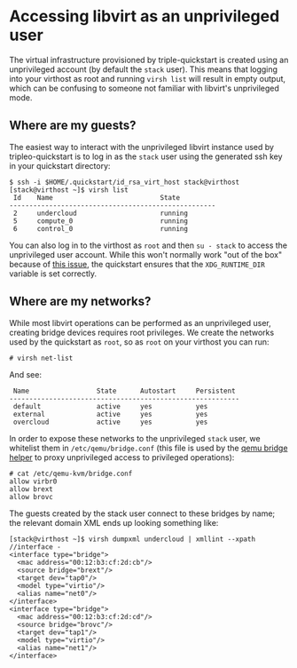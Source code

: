 # Accessing libvirt as an unprivileged user

The virtual infrastructure provisioned by triple-quickstart is created
using an unprivileged account (by default the `stack` user).  This
means that logging into your virthost as root and running `virsh list`
will result in empty output, which can be confusing to someone not
familiar with libvirt's unprivileged mode.

## Where are my guests?

The easiest way to interact with the unprivileged libvirt instance
used by tripleo-quickstart is to log in as the `stack` user using the
generated ssh key in your quickstart directory:

    $ ssh -i $HOME/.quickstart/id_rsa_virt_host stack@virthost
    [stack@virthost ~]$ virsh list
     Id    Name                           State
    ----------------------------------------------------
     2     undercloud                     running
     5     compute_0                      running
     6     control_0                      running

You can also log in to the virthost as `root` and then `su - stack` to
access the unprivileged user account.  While this won't normally work
"out of the box" because of [this issue][xdg], the quickstart ensures
that the `XDG_RUNTIME_DIR` variable is set correctly.

[xdg]: https://www.redhat.com/archives/libvirt-users/2016-March/msg00056.html

## Where are my networks?

While most libvirt operations can be performed as an unprivileged
user, creating bridge devices requires root privileges.  We create the
networks used by the quickstart as `root`, so as `root` on your virthost
you can run:

    # virsh net-list

And see:

     Name                 State      Autostart     Persistent
    ----------------------------------------------------------
     default              active     yes           yes
     external             active     yes           yes
     overcloud            active     yes           yes

In order to expose these networks to the unprivileged `stack` user, we
whitelist them in `/etc/qemu/bridge.conf` (this file is used by the
[qemu bridge helper][] to proxy unprivileged access to privileged
operations):

    # cat /etc/qemu-kvm/bridge.conf
    allow virbr0
    allow brext
    allow brovc

[qemu bridge helper]: http://wiki.qemu.org/Features-Done/HelperNetworking

The guests created by the stack user connect to these bridges by name;
the relevant domain XML ends up looking something like:

    [stack@virthost ~]$ virsh dumpxml undercloud | xmllint --xpath //interface -
    <interface type="bridge">
      <mac address="00:12:b3:cf:2d:cb"/>
      <source bridge="brext"/>
      <target dev="tap0"/>
      <model type="virtio"/>
      <alias name="net0"/>
    </interface>
    <interface type="bridge">
      <mac address="00:12:b3:cf:2d:cd"/>
      <source bridge="brovc"/>
      <target dev="tap1"/>
      <model type="virtio"/>
      <alias name="net1"/>
    </interface>
